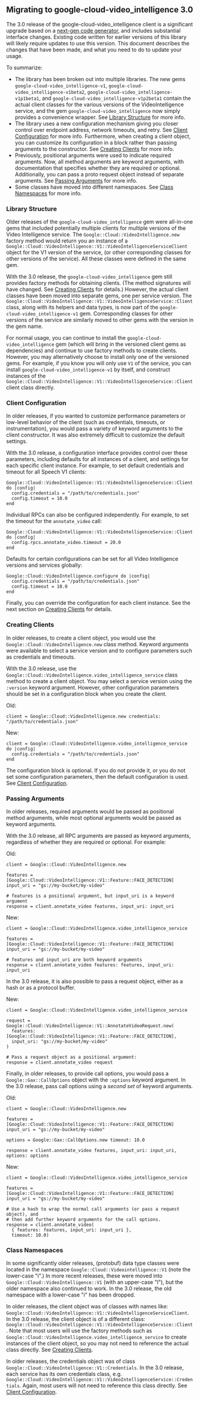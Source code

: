 ## Migrating to google-cloud-video_intelligence 3.0

The 3.0 release of the google-cloud-video_intelligence client is a significant upgrade
based on a [next-gen code generator](https://github.com/googleapis/gapic-generator-ruby),
and includes substantial interface changes. Existing code written for earlier
versions of this library will likely require updates to use this version.
This document describes the changes that have been made, and what you need to
do to update your usage.

To summarize:

 *  The library has been broken out into multiple libraries. The new gems
    `google-cloud-video_intelligence-v1`, `google-cloud-video_intelligence-v1beta2`,
    `google-cloud-video_intelligence-v1p1beta1`, and
    `google-cloud-video_intelligence-v1p2beta1` contain the
    actual client classes for the various versions of the VideoIntelligence service,
    and the gem `google-cloud-video_intelligence` now simply provides a convenience wrapper.
    See [Library Structure](#library-structure) for more info.
 *  The library uses a new configuration mechanism giving you closer control
    over endpoint address, network timeouts, and retry. See
    [Client Configuration](#client-configuration) for more info. Furthermore,
    when creating a client object, you can customize its configuration in a
    block rather than passing arguments to the constructor. See
    [Creating Clients](#creating-clients) for more info.
 *  Previously, positional arguments were used to indicate required arguments.
    Now, all method arguments are keyword arguments, with documentation that
    specifies whether they are required or optional. Additionally, you can pass
    a proto request object instead of separate arguments. See
    [Passing Arguments](#passing-arguments) for more info.
 *  Some classes have moved into different namespaces. See
    [Class Namespaces](#class-namespaces) for more info.

### Library Structure

Older releases of the `google-cloud-video_intelligence` gem were all-in-one gems
that included potentially multiple clients for multiple versions of the Video Intelligence
service. The `Google::Cloud::VideoIntelligence.new` factory method would
return you an instance of a `Google::Cloud::VideoIntelligence::V1::VideoIntelligenceServiceClient`
object for the V1 version of the service, (or other corresponding classes for
other versions of the service). All these classes were defined in the same gem.

With the 3.0 release, the `google-cloud-video_intelligence` gem still provides factory
methods for obtaining clients. (The method signatures will have changed. See
[Creating Clients](#creating-clients) for details.) However, the actual client
classes have been moved into separate gems, one per service version. The
`Google::Cloud::VideoIntelligence::V1::VideoIntelligenceService::Client` class, along with its
helpers and data types, is now part of the `google-cloud-video_intelligence-v1` gem.
Corresponding classes for other versions of the service are similarly moved to
other gems with the version in the gem name.

For normal usage, you can continue to install the `google-cloud-video_intelligence` gem
(which will bring in the versioned client gems as dependencies) and continue to
use factory methods to create clients. However, you may alternatively choose to
install only one of the versioned gems. For example, if you know you will only
use `V1` of the service, you can install `google-cloud-video_intelligence-v1` by
itself, and construct instances of the
`Google::Cloud::VideoIntelligence::V1::VideoIntelligenceService::Client` client class directly.

### Client Configuration

In older releases, if you wanted to customize performance parameters or
low-level behavior of the client (such as credentials, timeouts, or
instrumentation), you would pass a variety of keyword arguments to the client
constructor. It was also extremely difficult to customize the default settings.

With the 3.0 release, a configuration interface provides control over these
parameters, including defaults for all instances of a client, and settings for
each specific client instance. For example, to set default credentials and
timeout for all Speech V1 clients:

```
Google::Cloud::VideoIntelligence::V1::VideoIntelligenceService::Client.configure do |config|
  config.credentials = "/path/to/credentials.json"
  config.timeout = 10.0
end
```

Individual RPCs can also be configured independently. For example, to set the
timeout for the `annotate_video` call:

```
Google::Cloud::VideoIntelligence::V1::VideoIntelligenceService::Client.configure do |config|
  config.rpcs.annotate_video.timeout = 20.0
end
```

Defaults for certain configurations can be set for all Video Intelligence versions and
services globally:

```
Google::Cloud::VideoIntelligence.configure do |config|
  config.credentials = "/path/to/credentials.json"
  config.timeout = 10.0
end
```

Finally, you can override the configuration for each client instance. See the
next section on [Creating Clients](#creating-clients) for details.

### Creating Clients

In older releases, to create a client object, you would use the
`Google::Cloud::VideoIntelligence.new` class method. Keyword arguments were available to
select a service version and to configure parameters such as credentials and
timeouts.

With the 3.0 release, use the `Google::Cloud::VideoIntelligence.video_intelligence_service` class
method to create a client object. You may select a service version using the
`:version` keyword argument. However, other configuration parameters should be
set in a configuration block when you create the client.

Old:
```
client = Google::Cloud::VideoIntelligence.new credentials: "/path/to/credentials.json"
```

New:
```
client = Google::Cloud::VideoIntelligence.video_intelligence_service do |config|
  config.credentials = "/path/to/credentials.json"
end
```

The configuration block is optional. If you do not provide it, or you do not
set some configuration parameters, then the default configuration is used. See
[Client Configuration](#client-configuration).

### Passing Arguments

In older releases, required arguments would be passed as positional method
arguments, while most optional arguments would be passed as keyword arguments.

With the 3.0 release, all RPC arguments are passed as keyword arguments,
regardless of whether they are required or optional. For example:

Old:
```
client = Google::Cloud::VideoIntelligence.new

features = [Google::Cloud::VideoIntelligence::V1::Feature::FACE_DETECTION]
input_uri = "gs://my-bucket/my-video"

# features is a positional argument, but input_uri is a keyword argument
response = client.annotate_video features, input_uri: input_uri
```

New:
```
client = Google::Cloud::VideoIntelligence.video_intelligence_service

features = [Google::Cloud::VideoIntelligence::V1::Feature::FACE_DETECTION]
input_uri = "gs://my-bucket/my-video"

# features and input_uri are both keyword arguments
response = client.annotate_video features: features, input_uri: input_uri
```

In the 3.0 release, it is also possible to pass a request object, either
as a hash or as a protocol buffer.

New:
```
client = Google::Cloud::VideoIntelligence.video_intelligence_service

request = Google::Cloud::VideoIntelligence::V1::AnnotateVideoRequest.new(
  features: [Google::Cloud::VideoIntelligence::V1::Feature::FACE_DETECTION],
  input_uri: "gs://my-bucket/my-video"
)

# Pass a request object as a positional argument:
response = client.annotate_video request
```

Finally, in older releases, to provide call options, you would pass a
`Google::Gax::CallOptions` object with the `:options` keyword argument. In the
3.0 release, pass call options using a _second set_ of keyword arguments.

Old:
```
client = Google::Cloud::VideoIntelligence.new

features = [Google::Cloud::VideoIntelligence::V1::Feature::FACE_DETECTION]
input_uri = "gs://my-bucket/my-video"

options = Google::Gax::CallOptions.new timeout: 10.0

response = client.annotate_video features, input_uri: input_uri, options: options
```

New:
```
client = Google::Cloud::VideoIntelligence.video_intelligence_service

features = [Google::Cloud::VideoIntelligence::V1::Feature::FACE_DETECTION]
input_uri = "gs://my-bucket/my-video"

# Use a hash to wrap the normal call arguments (or pass a request object), and
# then add further keyword arguments for the call options.
response = client.annotate_video(
  { features: features, input_uri: input_uri },
  timeout: 10.0)
```


### Class Namespaces

In some significantly older releases, (protobuf) data type classes were located
in the namespace `Google::Cloud::Videointelligence::V1` (note the lower-case "i".)
In more recent releases, these were moved into `Google::Cloud::VideoIntelligence::V1`
(with an upper-case "I"), but the older namespace also continued to work.
In the 3.0 release, the old namespace with a lower-case "i" has been dropped.

In older releases, the client object was of classes with names like:
`Google::Cloud::VideoIntelligence::V1::VideoIntelligenceServiceClient`.
In the 3.0 release, the client object is of a different class:
`Google::Cloud::VideoIntelligence::V1::VideoIntelligenceService::Client`.
Note that most users will use the factory methods such as
`Google::Cloud::VideoIntelligence.video_intelligence_service` to create instances of the client object,
so you may not need to reference the actual class directly.
See [Creating Clients](#creating-clients).

In older releases, the credentials object was of class
`Google::Cloud::VideoIntelligence::V1::Credentials`.
In the 3.0 release, each service has its own credentials class, e.g.
`Google::Cloud::VideoIntelligence::V1::VideoIntelligenceService::Credentials`.
Again, most users will not need to reference this class directly.
See [Client Configuration](#client-configuration).
